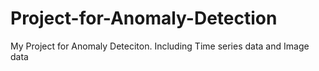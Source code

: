 # Project-for-Anomaly-Detection
My Project for Anomaly Deteciton. Including Time series data and Image data
